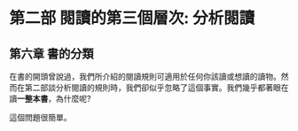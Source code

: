 # 第二部 閱讀的第三個層次: 分析閱讀 #

## 第六章 書的分類 ##

在書的開頭曾說過，我們所介紹的閱讀規則可適用於任何你該讀或想讀的讀物。然而在第二部談分析閱讀的規則時，我們卻似乎忽略了這個事實。我們幾乎都著眼在讀**一整本書**，為什麼呢?

這個問題很簡單。

